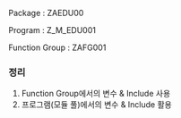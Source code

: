 Package : ZAEDU00 

Program : Z_M_EDU001

Function Group : ZAFG001

### 정리
1. Function Group에서의 변수 & Include 사용
2. 프로그램(모듈 풀)에서의 변수 & Include 활용
